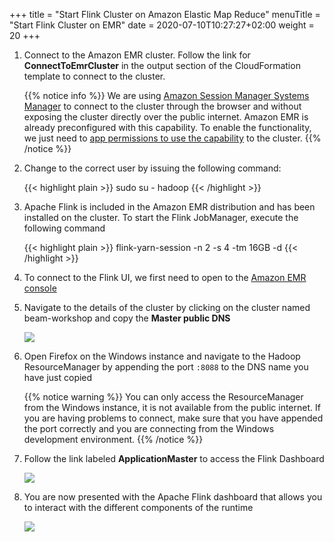 +++
title = "Start Flink Cluster on Amazon Elastic Map Reduce"
menuTitle = "Start Flink Cluster on EMR"
date = 2020-07-10T10:27:27+02:00
weight = 20
+++

1. Connect to the Amazon EMR cluster. Follow the link for **ConnectToEmrCluster** in the output section of the CloudFormation template to connect to the cluster.

	{{% notice info %}}
We are using [Amazon Session Manager Systems Manager](https://docs.aws.amazon.com/systems-manager/latest/userguide/session-manager.html) to connect to the cluster through the browser and without exposing the cluster directly over the public internet. Amazon EMR is already preconfigured with this capability. To enable the functionality, we just need to [app permissions to use the capability](https://docs.aws.amazon.com/systems-manager/latest/userguide/getting-started-add-permissions-to-existing-profile.html) to the cluster.
{{% /notice %}}

2. Change to the correct user by issuing the following command:

	{{< highlight plain >}}
sudo su - hadoop
{{< /highlight >}}

1. Apache Flink is included in the Amazon EMR distribution and has been installed on the cluster. To start the Flink JobManager, execute the following command

	{{< highlight plain >}}
flink-yarn-session -n 2 -s 4 -tm 16GB -d
{{< /highlight >}}

1. To connect to the Flink UI, we first need to open to the [Amazon EMR console](https://console.aws.amazon.com/elasticmapreduce)

1. Navigate to the details of the cluster by clicking on the cluster named beam-workshop and copy the **Master public DNS**

	![](/images/beam-on-kda/emr-copy-dns-name.png)

1. Open Firefox on the Windows instance and navigate to the Hadoop ResourceManager by appending the port `:8088` to the DNS name you have just copied

	{{% notice warning %}}
You can only access the ResourceManager from the Windows instance, it is not available from the public internet. If you are having problems to connect, make sure that you have appended the port correctly and you are connecting from the Windows development environment.
{{% /notice %}}

1. Follow the link labeled **ApplicationMaster** to access the Flink Dashboard

	![](/images/beam-on-kda/emr-resource-manager-application.png)

1. You are now presented with the Apache Flink dashboard that allows you to interact with the different components of the runtime

	![](/images/beam-on-kda/emr-flink-dashboard-overview.png)
